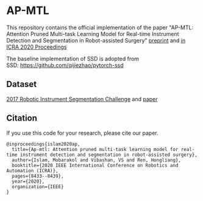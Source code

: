 # AP-MTL
This repository contains the official implementation of the paper "AP-MTL: Attention Pruned Multi-task Learning Model for Real-time Instrument Detection and Segmentation in Robot-assisted Surgery" [preprint](https://arxiv.org/pdf/2003.04769.pdf) and [in ICRA 2020 Proceedings](https://ieeexplore.ieee.org/abstract/document/9196905)<br>

The baseline implementation of SSD is adopted from<br>
SSD: https://github.com/qijiezhao/pytorch-ssd<br>

## Dataset
[2017 Robotic Instrument Segmentation Challenge](https://endovissub2017-roboticinstrumentsegmentation.grand-challenge.org/) and [paper](https://arxiv.org/pdf/1902.06426.pdf)<br>

## Citation
If you use this code for your research, please cite our paper.

```
@inproceedings{islam2020ap,
  title={Ap-mtl: Attention pruned multi-task learning model for real-time instrument detection and segmentation in robot-assisted surgery},
  author={Islam, Mobarakol and Vibashan, VS and Ren, Hongliang},
  booktitle={2020 IEEE International Conference on Robotics and Automation (ICRA)},
  pages={8433--8439},
  year={2020},
  organization={IEEE}
}
```



